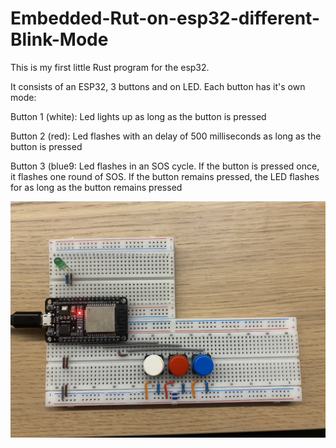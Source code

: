# Embedded-Rut-on-esp32-different-Blink-Mode

This is my first little Rust program for the esp32. 

It consists of an ESP32, 3 buttons and on LED. Each button has it's own mode:

Button 1 (white): Led lights up as long as the button is pressed

Button 2 (red): Led flashes with an delay of 500 milliseconds as long as the button is pressed

Button 3 (blue9: Led flashes in an SOS cycle. If the button is pressed once, it flashes one round of SOS. If the button remains pressed, the LED flashes for as long as the button remains pressed

![Setup](images/1.jpg)


